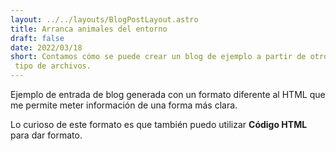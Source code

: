 ```yaml
---
layout: ../../layouts/BlogPostLayout.astro
title: Arranca animales del entorno
draft: false
date: 2022/03/18
short: Contamos cómo se puede crear un blog de ejemplo a partir de otro
 tipo de archivos.
---
```


Ejemplo de entrada de blog generada con un formato diferente
al HTML que me permite meter información de una forma más
clara.

Lo curioso de este formato es que también puedo utilizar
<b>Código HTML</b> para dar formato.
